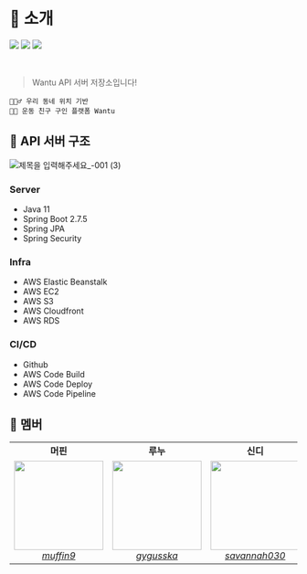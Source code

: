 # 📗 소개 

![](https://img.shields.io/badge/Spring_Boot-2.7.5-6DB33F?logo=spring-boot)
![](https://img.shields.io/badge/Spring_Security-2.7.5-6DB33F?logo=spring-security)
![](https://img.shields.io/badge/MySQL-8.0-4479A1?logo=mysql)

<br>

> Wantu API 서버 저장소입니다!

    ⛹🏻‍♂️ 우리 동네 위치 기반
    🤾🏻 운동 친구 구인 플랫폼 Wantu

## 🧬 API 서버 구조

![제목을 입력해주세요_-001 (3)](https://user-images.githubusercontent.com/61671343/204851021-ded88e3f-34f1-4213-afd1-a52938023ee7.png)

### Server

- Java 11
- Spring Boot 2.7.5
- Spring JPA
- Spring Security

### Infra

- AWS Elastic Beanstalk
- AWS EC2
- AWS S3
- AWS Cloudfront
- AWS RDS

### CI/CD

- Github
- AWS Code Build
- AWS Code Deploy
- AWS Code Pipeline

## 🐥 멤버

<table>
    <tr align="center">
        <td><B>머핀<B></td>
        <td><B>루누<B></td>
        <td><B>신디<B></td>
        <td><B>케이트<B></td>
        <td><B>아무무<B></td>
    </tr>
    <tr align="center">
        <td>
            <img width=156 src="https://user-images.githubusercontent.com/61671343/205918152-ec9bc19b-4742-44d0-9f9c-fc55b57b1ded.jpeg">
            <br>
            <a href="https://github.com/muffin9"><I>muffin9</I></a>
        </td>
        <td>
            <img width=156 src="https://user-images.githubusercontent.com/61671343/205918369-1807e7bc-b37b-421f-bf3f-8bb3b503d049.jpeg">
            <br>
            <a href="https://github.com/gygusska"><I>gygusska</I></a>
        </td>
        <td>
            <img width=156 src="https://user-images.githubusercontent.com/61671343/204854017-85c86380-1230-447a-98e2-4c6b88605ce8.jpeg">
            <br>
            <a href="https://github.com/savannah030"><I>savannah030</I></a>
        </td>
        <td>
            <img width=156 src="https://user-images.githubusercontent.com/61671343/204853968-2f765023-62e4-4b2c-844e-b01206aad772.jpeg">
            <br>
            <a href="https://github.com/KATEKEITH"><I>KATEKEITH</I></a>
        </td>
        <td>
            <img width=156 src="https://user-images.githubusercontent.com/61671343/204853877-60f8da69-0361-438c-9030-92c0afa5b355.jpeg">
            <br>
            <a href="https://github.com/kwanok"><I>kwanok</I></a>
        </td>
    </tr>
</table>
